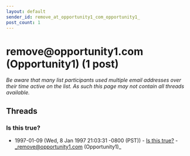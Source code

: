 ```yaml
---
layout: default
sender_id: remove_at_opportunity1_com_opportunity1_
post_count: 1
---
```


# remove<span>@</span>opportunity1.com (Opportunity1) (1 post)

_Be aware that many list participants used multiple email addresses over their time active on the list. As such this page may not contain all threads available._

## Threads

### Is this true?
+ 1997-01-09 (Wed, 8 Jan 1997 21:03:31 -0800 (PST)) - [Is this true?](/archive/1997/01/c280f8de9d4e569b72673a55af45566fa5c375c0cb69d886b3f8c09cbf681b35) - _remove@opportunity1.com (Opportunity1)_

